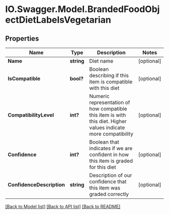 # IO.Swagger.Model.BrandedFoodObjectDietLabelsVegetarian
## Properties

Name | Type | Description | Notes
------------ | ------------- | ------------- | -------------
**Name** | **string** | Diet name | [optional] 
**IsCompatible** | **bool?** | Boolean describing if this item is compatible with this diet | [optional] 
**CompatibilityLevel** | **int?** | Numeric representation of how compatible this item is with this diet. Higher values indicate more compatibility | [optional] 
**Confidence** | **int?** | Boolean that indicates if we are confident in how this item is graded for this diet | [optional] 
**ConfidenceDescription** | **string** | Description of our confidence that this item was graded correctly | [optional] 

[[Back to Model list]](../README.md#documentation-for-models) [[Back to API list]](../README.md#documentation-for-api-endpoints) [[Back to README]](../README.md)

